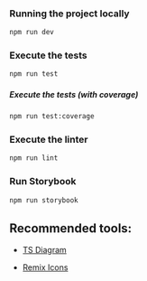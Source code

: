 ### Running the project locally

```bash
npm run dev
```

### Execute the tests

```bash
npm run test
```

##### Execute the tests (with coverage)

```bash
npm run test:coverage
```

### Execute the linter

```bash
npm run lint
```

### Run Storybook

```bash
npm run storybook
```

## Recommended tools:

-   [TS Diagram](https://tsdiagram.com/)

-   [Remix Icons](https://remixicon.com/)

